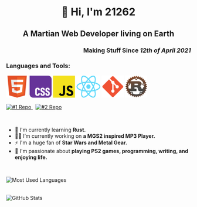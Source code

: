 <h1 align="center">🚀 Hi, I'm 21262</h1>
<h2 align="center">A Martian Web Developer living on Earth</h2>
<h3 align="right">Making Stuff Since <i>12th of April 2021</i></h3>

    
<h3 align="left">Languages and Tools:</h3>
<p align="left">
        <img src="./img/HTML5.png" alt="HTML5" title="HTML5" width="60" height="60"  />
        <img src="./img/CSS3.png" alt="CSS3"  title="CSS3" width="60" height="60"  />
        <img src="./img/JS.png" alt="JavaScript" title="Javascript"  width="60" height="60"  />
        <img src="./img/React.png" alt="React" title="React"  width="65" height="60"  />
        <img src="./img/Git.png" alt="Git" title="Git" width="60" height="60" />
        <img src="./img/Rust.png" alt="Rust" title="Rust"  width="60" height="60"  />
</p>
    
<a href="https://github.com/Dev21262/mgscodec-mp3-player">
    <img src="https://github-readme-stats.vercel.app/api/pin/?username=Dev21262&repo=mgscodec-mp3-player&theme=light&bg_color=FFFFFF&border_color=DC2D2F&title_color=DC2D2F&text_color=000000&border_radius=5" alt="#1 Repo">
</a>
&nbsp;
<a href="https://github.com/Dev21262/WProtein">
    <img src="https://github-readme-stats.vercel.app/api/pin/?username=Dev21262&repo=WProtein&theme=light&bg_color=FFFFFF&border_color=DC2D2F&title_color=DC2D2F&text_color=000000&border_radius=5" alt="#2 Repo">
</a>

&nbsp;  

- 📖 I'm currently learning **Rust.**
- 👩‍💻 I’m currently working on **a MGS2 inspired MP3 Player.**
- ⚡ I'm a huge fan of **Star Wars and Metal Gear.**
- 🏓 I'm passionate about **playing PS2 games, programming, writing, and enjoying life.**

<br>
<p>
  <img align="left" src="https://github-readme-stats.vercel.app/api/top-langs?username=dev21262&show_icons=true&locale=en&layout=compact&bg_color=FFFFFF&title_color=DC2D2F&text_color=000000&icon_color=DC2D2F&border_color=none&card_width=400&border_radius=5" alt="Most Used Languages" />
</p>
<br><br>
<p>
   <img align="center" src="https://github-readme-stats.vercel.app/api?username=dev21262&show_icons=true&locale=en&bg_color=FFFFFF&title_color=DC2D2F&text_color=000000&icon_color=DC2D2F&border_color=none&card_width=500&border_radius=0" alt="GitHub Stats" />
</p>
